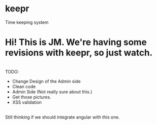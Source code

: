 keepr
=====

Time keeping system

Hi! This is JM. We're having some revisions with keepr, so just watch. 
=====
<br>
TODO:
<ul>
  <li> Change Design of the Admin side </li>
  <li> Clean code </li>
  <li>Admin Side (Not really sure about this.)</li>
  <li>Get those pictures.</li>
  <li>XSS validation</li>
</ul>
<br>
Still thinking if we should integrate angular with this one.
